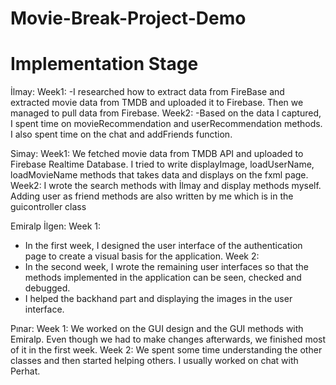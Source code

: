# Movie-Break-Project-Demo
# Implementation Stage

İlmay:
Week1: 
-I researched how to extract data from FireBase and extracted movie data from TMDB and uploaded it to Firebase. Then we managed to pull data from Firebase.
Week2:
-Based on the data I captured, I spent time on movieRecommendation and userRecommendation methods. I also spent time on the chat and addFriends function.

Simay: 
Week1: We fetched movie data from TMDB API and uploaded to Firebase Realtime Database. I tried to write displayImage, loadUserName, loadMovieName methods that takes data and displays on the fxml page. 
Week2: I wrote the search methods with İlmay and display methods myself. Adding user as friend methods are also written by me which is in the guicontroller class

Emiralp İlgen:
Week 1:
- In the first week, I designed the user interface of the authentication page to create a visual basis for the application.
Week 2:
- In the second week, I wrote the remaining user interfaces so that the methods implemented in the application can be seen, checked and debugged. 
- I helped the backhand part and displaying the images in the user interface.

Pınar: 
Week 1: We worked on the GUI design and the GUI methods with Emiralp. Even though we had to make changes afterwards, we finished most of it in the first week.
Week 2: We spent some time understanding the other classes and then started helping others. I usually worked on chat with Perhat.
